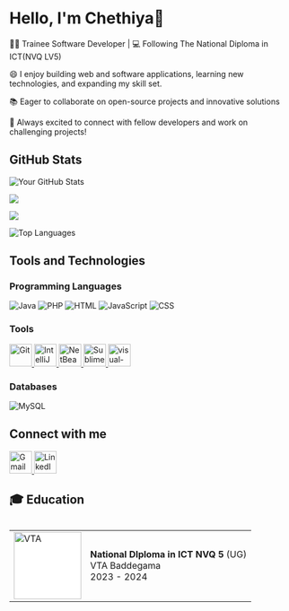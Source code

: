 # Hello, I'm Chethiya👋

👨‍💻 Trainee Software Developer | 💻 Following The National Diploma in ICT(NVQ LV5)

😄 I enjoy building web and software applications, learning new technologies, and expanding my skill set.

📚 Eager to collaborate on open-source projects and innovative solutions

👯 Always excited to connect with fellow developers and work on challenging projects!




## GitHub Stats
![Your GitHub Stats](https://github-readme-stats.vercel.app/api?username=chethiya216&show_icons=true&theme=radical)

![](https://github-profile-summary-cards.vercel.app/api/cards/profile-details?username=chethiya216&theme=github_dark)

![](https://github-profile-summary-cards.vercel.app/api/cards/productive-time?username=chethiya216&theme=github_dark)

<!-- [![GitHub Streak](https://streak-stats.demolab.com/?user=chethiya216&theme=dark)](https://git.io/streak-stats) -->

![Top Languages](https://github-readme-stats.vercel.app/api/top-langs/?username=chethiya216&theme=radical&layout=compact)

## Tools and Technologies

### Programming Languages

![Java](https://img.shields.io/badge/Java-007396?style=flat&logo=java&logoColor=white)
![PHP](https://img.shields.io/badge/PHP-777BB4?style=flat&logo=php&logoColor=white)
![HTML](https://img.shields.io/badge/HTML5-E34F26?style=flat&logo=html5&logoColor=white)
![JavaScript](https://img.shields.io/badge/JavaScript-F7DF1E?style=flat&logo=javascript&logoColor=black)
![CSS](https://img.shields.io/badge/CSS3-1572B6?style=flat&logo=css3&logoColor=white)


### Tools
<a href="https://git-scm.com/" target="_blank">
    <img src="https://img.icons8.com/color/48/000000/git.png" height="40" alt="Git"/>
</a>

<a href="https://www.jetbrains.com/idea/" target="_blank">
    <img src="https://img.icons8.com/color/48/000000/intellij-idea.png" height="40" alt="IntelliJ IDEA"/>
</a>

<a href="https://netbeans.apache.org/" target="_blank">
    <img src="https://upload.wikimedia.org/wikipedia/commons/9/98/Apache_NetBeans_Logo.svg" height="40" alt="NetBeans"/>
</a>

<a href="https://www.sublimetext.com/" target="_blank">
    <img src="https://img.icons8.com/color/48/000000/sublime-text.png" height="40" alt="Sublime Text"/>
</a>
<a href="https://code.visualstudio.com/" target="_blank"> 
    <img src="https://img.icons8.com/color/48/000000/visual-studio-code-2019.png" height="40" alt="visual-studio-code"/>
</a>


### Databases
![MySQL](https://img.shields.io/badge/MySQL-005C5F?style=flat&logo=mysql&logoColor=white)

## Connect with me
<!-- Gmail -->
<a href="mailto:chethiyalakshan216@gmail.com" target="_blank">
    <img src="https://img.icons8.com/color/48/000000/gmail.png" height="40" alt="Gmail"/>
</a>

<!-- LinkedIn -->
<a href="https://www.linkedin.com/in/chethiya-lakshan-47a16a1b6/" target="_blank">
    <img src="https://img.icons8.com/color/48/000000/linkedin.png" height="40" alt="LinkedIn"/>
</a>

## 🎓 Education

<table align="left">
  <tr>
    <td>
      <a href="https://www.vtasl.gov.lk/">
        <img src="https://upload.wikimedia.org/wikipedia/commons/f/fa/VTA_Sri_lanka_Logo.png" width="120" style="background-color:white" alt="VTA"/>
      </a>
    </td>
    <td>
      <strong>National DIploma in ICT NVQ 5</strong> (UG) <br>VTA Baddegama<br> 2023 - 2024
    </td>
  </tr>
</table>



<!--
**chethiya216/chethiya216** is a ✨ _special_ ✨ repository because its `README.md` (this file) appears on your GitHub profile.

Here are some ideas to get you started:

- 🔭 I’m currently working on ...
- 🌱 I’m currently learning ...
- 👯 I’m looking to collaborate on ...
- 🤔 I’m looking for help with ...
- 💬 Ask me about ...
- 📫 How to reach me: ...
- 😄 Pronouns: ...
- ⚡ Fun fact: ...
- [LinkedIn](www.linkedin.com/in/chethiya-lakshan-47a16a1b6)
-->



